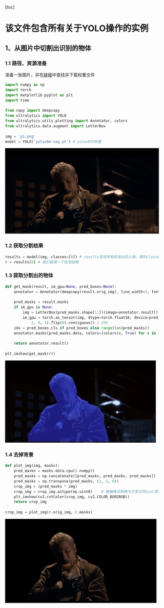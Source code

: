 [toc]

# 该文件包含所有关于YOLO操作的实例

## 1、从图片中切割出识别的物体

### 1.1 路径、资源准备

准备一张图片，并在[链接](https://docs.ultralytics.com/models/yolov8/#supported-modes)中查找并下载权重文件

```python
import numpy as np
import torch
import matplotlib.pyplot as plt
import time

from copy import deepcopy
from ultralytics import YOLO
from ultralytics.utils.plotting import Annotator, colors
from ultralytics.data.augment import LetterBox

img = 'p1.png'
model = YOLO('yolov8m-seg.pt') # yolov8的权重
```
![20231010114612](https://raw.githubusercontent.com/Bulua/BlogImageBed/master/20231010114612.png)

### 1.2 获取分割结果

```python
results = model(img, classes=[0]) # results包含所有检测出的人物，类别classes根据自己需要更改
r = results[0] # 我们取第一个检测结果
```

### 1.3 提取分割出的物体

```python
def get_mask(result, im_gpu=None, pred_boxes=None):
    annotator = Annotator(deepcopy(result.orig_img), line_width=3, font_size=18)

    pred_masks = result.masks
    if im_gpu is None:
        img = LetterBox(pred_masks.shape[1:])(image=annotator.result())
        im_gpu = torch.as_tensor(img, dtype=torch.float16, device=pred_masks.data.device).permute(
            2, 0, 1).flip(0).contiguous() / 255
    idx = pred_boxes.cls if pred_boxes else range(len(pred_masks))
    annotator.masks(pred_masks.data, colors=[colors(x, True) for x in idx], im_gpu=im_gpu)

    return annotator.result()

plt.imshow(get_mask(r))
```
![20231010114455](https://raw.githubusercontent.com/Bulua/BlogImageBed/master/20231010114455.png)

### 1.4 去掉背景

```python
def plot_img(img, masks):
    pred_masks = masks.data.cpu().numpy()
    pred_masks = np.concatenate([pred_masks, pred_masks, pred_masks])
    pred_masks = np.transpose(pred_masks, (1, 2, 0))
    crop_img = (pred_masks * img)
    crop_img = crop_img.astype(np.uint8)    # 数据格式转换为可显示的uint类型
    plt.imshow(cv2.cvtColor(crop_img, cv2.COLOR_BGR2RGB))
    return crop_img

crop_img = plot_img(r.orig_img, r.masks)
```

![20231010114400](https://raw.githubusercontent.com/Bulua/BlogImageBed/master/20231010114400.png)


























